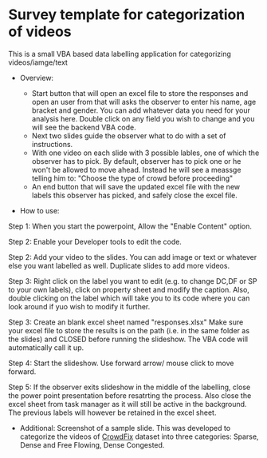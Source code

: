 # Survey template for categorization of videos
This is a small VBA based data labelling application for categorizing videos/iamge/text


- Overview: 
     - Start button that will open an excel file to store the responses and open an user from that will asks the observer to enter his name, age bracket and gender. You can add whatever data you need for your analysis here. Double click on any field you wish to change and you will see the backend VBA code. 
     - Next two slides guide the observer what to do with a set of instructions. 
     - With one video on each slide with 3 possible lables, one of which the observer has to pick. By default, observer has to pick one or he won't be allowed to move ahead. Instead he will see a meassge telling him to: "Choose the type of crowd before proceeding" 
     - An end button that will save the updated excel file with the new labels this observer has picked, and safely close the excel file.

- How to use: 

Step 1: When you start the powerpoint, Allow the "Enable Content" option. 

Step 2: Enable your Developer tools to edit the code. 

Step 2: Add your video to the slides. You can add image or text or whatever else you want labelled as well.  Duplicate slides to add more videos.

Step 3: Right click on the label you want to edit (e.g. to change DC,DF or SP to your own labels), click on property sheet and modify the caption. Also, double clicking on the label which will take you to its code where you can look around if yuo wish to modify it further. 

Step 3: Create an blank excel sheet named "responses.xlsx" Make sure your excel file to store the results is on the path (i.e. in the same folder as the slides) and CLOSED before running the slideshow. The VBA code will automatically call it up.

Step 4: Start the slideshow. Use forward arrow/ mouse click to move forward.

Step 5: If the observer exits slideshow in the middle of the labelling, close the power point presentation before resatrting the process. Also close the excel sheet from task manager as it will still be active in the background. The previous labels will however be retained in the excel sheet.



- Additional: Screenshot of a sample slide. This was developed to categorize the videos of [CrowdFix](https://github.com/MemoonaTahira/CrowdFix) dataset into three categories: Sparse, Dense and Free Flowing, Dense Congested.
